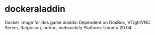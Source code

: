 # dockeraladdin
Docker image for dos game aladdin
Dependent on DosBox, VTightVNC Server, Ratpoison, noVnc, websockify
Platform: Ubuntu 20.04
